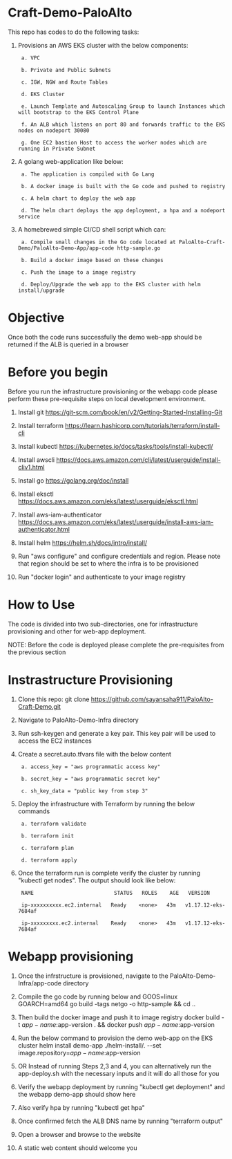 # Craft-Demo-PaloAlto

This repo has codes to do the following tasks:

1. Provisions an AWS EKS cluster with the below components:
        
        a. VPC
        
        b. Private and Public Subnets
        
        c. IGW, NGW and Route Tables
        
        d. EKS Cluster
        
        e. Launch Template and Autoscaling Group to launch Instances which will bootstrap to the EKS Control Plane
        
        f. An ALB which listens on port 80 and forwards traffic to the EKS nodes on nodeport 30080 
        
        g. One EC2 bastion Host to access the worker nodes which are running in Private Subnet

2. A golang web-application like below:
        
        a. The application is compiled with Go Lang
        
        b. A docker image is built with the Go code and pushed to registry
        
        c. A helm chart to deploy the web app
        
        d. The helm chart deploys the app deployment, a hpa and a nodeport service

3. A homebrewed simple CI/CD shell script which can:
        
        a. Compile small changes in the Go code located at PaloAlto-Craft-Demo/PaloAlto-Demo-App/app-code http-sample.go
        
        b. Build a docker image based on these changes
        
        c. Push the image to a image registry
        
        d. Deploy/Upgrade the web app to the EKS cluster with helm install/upgrade


# Objective

Once both the code runs successfully the demo web-app should be returned if the ALB is queried in a browser


# Before you begin

Before you run the infrastructure provisioning or the webapp code please perform these pre-requisite steps on local development environment.

1. Install git
https://git-scm.com/book/en/v2/Getting-Started-Installing-Git

2. Install terraform
https://learn.hashicorp.com/tutorials/terraform/install-cli

3. Install kubectl
https://kubernetes.io/docs/tasks/tools/install-kubectl/

4. Install awscli
https://docs.aws.amazon.com/cli/latest/userguide/install-cliv1.html

5. Install go
https://golang.org/doc/install

6. Install eksctl
https://docs.aws.amazon.com/eks/latest/userguide/eksctl.html

7. Install aws-iam-authenticator
https://docs.aws.amazon.com/eks/latest/userguide/install-aws-iam-authenticator.html

8. Install helm
https://helm.sh/docs/intro/install/

9. Run "aws configure" and configure credentials and region. Please note that region should be set to where the infra is to be provisioned

10. Run "docker login" and authenticate to your image registry


# How to Use

The code is divided into two sub-directories, one for infrastructure provisioning and other for web-app deployment.

NOTE: Before the code is deployed please complete the pre-requisites from the previous section

# Instrastructure Provisioning

1. Clone this repo: git clone https://github.com/sayansaha911/PaloAlto-Craft-Demo.git
2. Navigate to PaloAlto-Demo-Infra directory
3. Run ssh-keygen and generate a key pair. This key pair will be used to access the EC2 instances
4. Create a secret.auto.tfvars file with the below content
    
        a. access_key = "aws programmatic access key"
    
        b. secret_key = "aws programmatic secret key"
    
        c. sh_key_data = "public key from step 3"
5. Deploy the infrastructure with Terraform by running the below commands
    
        a. terraform validate
    
        b. terraform init
    
        c. terraform plan
    
        d. terraform apply

6. Once the terraform run is complete verify the cluster by running "kubectl get nodes". The output should look like below:


        NAME                          STATUS   ROLES    AGE   VERSION
    
        ip-xxxxxxxxxx.ec2.internal   Ready    <none>   43m   v1.17.12-eks-7684af
    
        ip-xxxxxxxxx.ec2.internal    Ready    <none>   43m   v1.17.12-eks-7684af


# Webapp provisioning
    
1. Once the infrstructure is provisioned, navigate to the PaloAlto-Demo-Infra/app-code directory

2. Compile the go code by running below and 
        GOOS=linux GOARCH=amd64 go build -tags netgo -o http-sample && cd ..
3. Then build the docker image and push it to image registry
        docker build -t $app-name:$app-version . && docker push $app-name:$app-version
5. Run the below command to provision the demo web-app on the EKS cluster
        helm install demo-app ./helm-install/. --set image.repository=$app-name:$app-version

6. OR Instead of running Steps 2,3 and 4, you can alternatively run the app-deploy.sh with the necessary inputs and it will do all those for you
7. Verify the webapp deployment by running "kubectl get deployment" and the webapp demo-app should show here
8. Also verify hpa by running "kubectl get hpa"
9. Once confirmed fetch the ALB DNS name by running "terraform output"
10. Open a browser and browse to the website
11. A static web content should welcome you